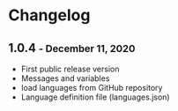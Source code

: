 # Changelog

## 1.0.4 <small>- December 11, 2020</small>

- First public release version
- Messages and variables
- load languages from GitHub repository 
- Language definition file (languages.json)


<script>
document.getElementsByClassName("md-nav--primary")[0].hidden = true;
</script>

